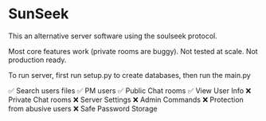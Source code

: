 # SunSeek
This an alternative server software using the soulseek protocol.

Most core features work (private rooms are buggy). Not tested at scale. Not production ready.

To run server, first run setup.py to create databases, then run the main.py

✅ Search users files
✅ PM users
✅ Public Chat rooms
✅ View User Info
❌ Private Chat rooms
❌ Server Settings
❌ Admin Commands
❌ Protection from abusive users
❌ Safe Password Storage
